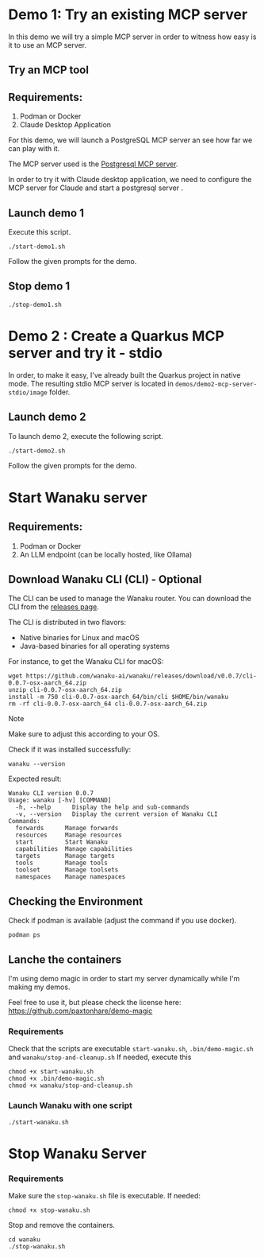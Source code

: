 # Demo 1: Try an existing MCP server

In this demo we will try a simple MCP server in order to witness how easy is it to use an MCP server.

## Try an MCP tool

## Requirements: 

1. Podman or Docker 
2. Claude Desktop Application

For this demo, we will launch a PostgreSQL MCP server an see how far we can play with it.

The MCP server used is the [Postgresql MCP server](https://github.com/modelcontextprotocol/servers-archived/tree/main/src/postgres).

In order to try it with Claude desktop application, we need to configure the MCP server for Claude and start a postgresql server .

## Launch demo 1

Execute this script.

```shell
./start-demo1.sh
```

Follow the given prompts for the demo.

## Stop demo 1

```shell
./stop-demo1.sh
```

# Demo 2 : Create a Quarkus MCP server and try it - stdio

In order, to make it easy, I've already built the Quarkus project in native mode. The resulting stdio MCP server is located in `demos/demo2-mcp-server-stdio/image` folder.


## Launch demo 2

To launch demo 2, execute the following script.

```shell
./start-demo2.sh
```

Follow the given prompts for the demo.




# Start Wanaku server

## Requirements: 

1. Podman or Docker 
2. An LLM endpoint (can be locally hosted, like Ollama)

## Download Wanaku CLI (CLI) - Optional

The CLI can be used to manage the Wanaku router. You can download the CLI from the [releases page](https://github.com/wanaku-ai/wanaku/releases).

The CLI is distributed in two flavors: 

* Native binaries for Linux and macOS
* Java-based binaries for all operating systems

For instance, to get the Wanaku CLI for macOS:

```shell
wget https://github.com/wanaku-ai/wanaku/releases/download/v0.0.7/cli-0.0.7-osx-aarch_64.zip
unzip cli-0.0.7-osx-aarch_64.zip
install -m 750 cli-0.0.7-osx-aarch_64/bin/cli $HOME/bin/wanaku
rm -rf cli-0.0.7-osx-aarch_64 cli-0.0.7-osx-aarch_64.zip
```

> [!NOTE]
> Make sure to adjust this according to your OS. 

Check if it was installed successfully:

```shell
wanaku --version
```

Expected result:
```
Wanaku CLI version 0.0.7
Usage: wanaku [-hv] [COMMAND]
  -h, --help      Display the help and sub-commands
  -v, --version   Display the current version of Wanaku CLI
Commands:
  forwards      Manage forwards
  resources     Manage resources
  start         Start Wanaku
  capabilities  Manage capabilities
  targets       Manage targets
  tools         Manage tools
  toolset       Manage toolsets
  namespaces    Manage namespaces

```

## Checking the Environment

Check if podman is available (adjust the command if you use docker).

```shell
podman ps
```

## Lanche the containers

I'm using demo magic in order to start my server dynamically while I'm making my demos.

Feel free to use it, but please check the license here: https://github.com/paxtonhare/demo-magic

### Requirements

Check that the scripts are executable `start-wanaku.sh`, `.bin/demo-magic.sh` and `wanaku/stop-and-cleanup.sh`
If needed, execute this 

```shell
chmod +x start-wanaku.sh
chmod +x .bin/demo-magic.sh
chmod +x wanaku/stop-and-cleanup.sh
```

### Launch Wanaku with one script

```shell
./start-wanaku.sh
```


# Stop Wanaku Server

### Requirements

Make sure the `stop-wanaku.sh` file is executable. If needed:
```shell
chmod +x stop-wanaku.sh
```

Stop and remove the containers.

```shell
cd wanaku
./stop-wanaku.sh
```
